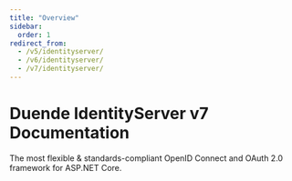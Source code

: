 ```yaml
---
title: "Overview"
sidebar:
  order: 1
redirect_from:
  - /v5/identityserver/
  - /v6/identityserver/
  - /v7/identityserver/
---
```


# Duende IdentityServer v7 Documentation
The most flexible & standards-compliant OpenID Connect and OAuth 2.0 framework for ASP.NET Core.

